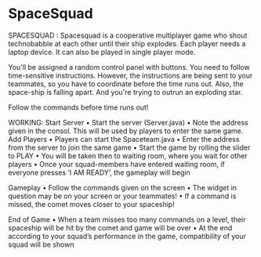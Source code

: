 # SpaceSquad
SPACESQUAD :
Spacesquad is a cooperative multiplayer game who shout technobabble at each other until their ship explodes. Each player needs a laptop device. It can also be played in single player mode.

You'll be assigned a random control panel with buttons. You need to follow time-sensitive instructions. However, the instructions are being sent to your teammates, so you have to coordinate before the time runs out. Also, the space-ship is falling apart. And you're trying to outrun an exploding star.

Follow the commands before time runs out!


WORKING:
Start Server
•	Start the server (Server.java)
•	Note the address given in the consol. This will be used by players to enter the same game.
Add Players
•	Players can start the Spaceteam.java 
•	Enter the address from the server to join the same game
•	Start the game by rolling the slider to PLAY
•	You will be taken then to waiting room, where you wait for other players
•	Once your squad-members have entered waiting room, if everyone presses ‘I AM READY’, the gameplay will begin

Gameplay
•	Follow the commands given on the screen
•	The widget in question may be on your screen or your teammates!
•	If a command is missed, the comet moves closer to your spaceship!

 End of Game
•	When a team misses too many commands on a level, their spaceship will be hit by the comet and game will be over
•	At the end according to your squad’s performance in the game, compatibility of your squad will be shown



